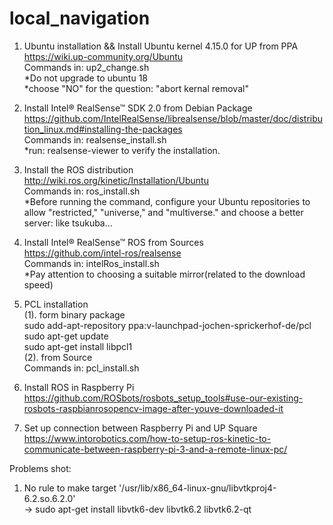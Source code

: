 # local_navigation

1. Ubuntu installation && Install Ubuntu kernel 4.15.0 for UP from PPA  
https://wiki.up-community.org/Ubuntu  
Commands in: up2_change.sh  
*Do not upgrade to ubuntu 18  
*choose "NO" for the question: "abort kernal removal"

2. Install Intel® RealSense™ SDK 2.0 from Debian Package  
https://github.com/IntelRealSense/librealsense/blob/master/doc/distribution_linux.md#installing-the-packages  
Commands in: realsense_install.sh  
*run: realsense-viewer to verify the installation.

3.  Install the ROS distribution  
http://wiki.ros.org/kinetic/Installation/Ubuntu  
Commands in: ros_install.sh  
*Before running the command, configure your Ubuntu repositories to allow "restricted," "universe," and "multiverse." and choose a better server: like tsukuba…

4.  Install Intel® RealSense™ ROS from Sources  
https://github.com/intel-ros/realsense  
Commands in: intelRos_install.sh  
*Pay attention to choosing a suitable mirror(related to the download speed)

5. PCL installation  
(1). form binary package  
  sudo add-apt-repository ppa:v-launchpad-jochen-sprickerhof-de/pcl  
  sudo apt-get update  
  sudo apt-get install libpcl1  
(2). from Source  
  Commands in: pcl_install.sh

6. Install ROS in Raspberry Pi  
https://github.com/ROSbots/rosbots_setup_tools#use-our-existing-rosbots-raspbianrosopencv-image-after-youve-downloaded-it

7. Set up connection between Raspberry Pi and UP Square  
https://www.intorobotics.com/how-to-setup-ros-kinetic-to-communicate-between-raspberry-pi-3-and-a-remote-linux-pc/


Problems shot:  
1. No rule to make target '/usr/lib/x86_64-linux-gnu/libvtkproj4-6.2.so.6.2.0'  
-> sudo apt-get install libvtk6-dev libvtk6.2 libvtk6.2-qt
